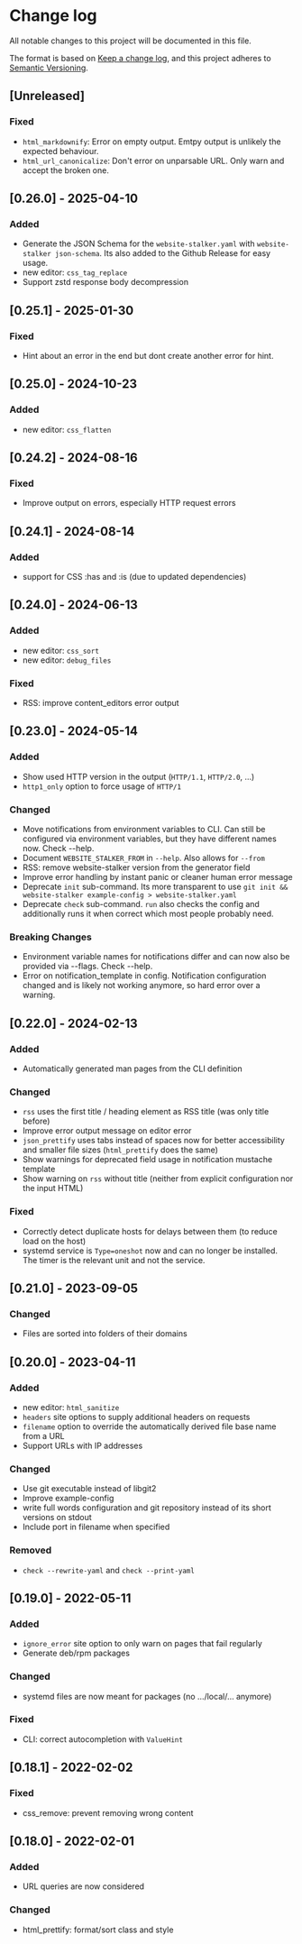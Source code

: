 # Change log

All notable changes to this project will be documented in this file.

The format is based on [Keep a change log](https://keepachangelog.com/en/1.1.0/),
and this project adheres to [Semantic Versioning](https://semver.org/spec/v2.0.0.html).

## [Unreleased]

### Fixed

- `html_markdownify`: Error on empty output. Emtpy output is unlikely the expected behaviour.
- `html_url_canonicalize`: Don't error on unparsable URL. Only warn and accept the broken one.

## [0.26.0] - 2025-04-10

### Added

- Generate the JSON Schema for the `website-stalker.yaml` with `website-stalker json-schema`. Its also added to the Github Release for easy usage.
- new editor: `css_tag_replace`
- Support zstd response body decompression

## [0.25.1] - 2025-01-30

### Fixed

- Hint about an error in the end but dont create another error for hint.

## [0.25.0] - 2024-10-23

### Added

- new editor: `css_flatten`

## [0.24.2] - 2024-08-16

### Fixed

- Improve output on errors, especially HTTP request errors

## [0.24.1] - 2024-08-14

### Added

- support for CSS :has and :is (due to updated dependencies)

## [0.24.0] - 2024-06-13

### Added

- new editor: `css_sort`
- new editor: `debug_files`

### Fixed

- RSS: improve content_editors error output

## [0.23.0] - 2024-05-14

### Added

- Show used HTTP version in the output (`HTTP/1.1`, `HTTP/2.0`, …)
- `http1_only` option to force usage of `HTTP/1`

### Changed

- Move notifications from environment variables to CLI. Can still be configured via environment variables, but they have different names now. Check --help.
- Document `WEBSITE_STALKER_FROM` in `--help`. Also allows for `--from`
- RSS: remove website-stalker version from the generator field
- Improve error handling by instant panic or cleaner human error message
- Deprecate `init` sub-command. Its more transparent to use `git init && website-stalker example-config > website-stalker.yaml`
- Deprecate `check` sub-command. `run` also checks the config and additionally runs it when correct which most people probably need.

### Breaking Changes

- Environment variable names for notifications differ and can now also be provided via --flags. Check --help.
- Error on notification_template in config. Notification configuration changed and is likely not working anymore, so hard error over a warning.

## [0.22.0] - 2024-02-13

### Added

- Automatically generated man pages from the CLI definition

### Changed

- `rss` uses the first title / heading element as RSS title (was only title before)
- Improve error output message on editor error
- `json_prettify` uses tabs instead of spaces now for better accessibility and smaller file sizes (`html_prettify` does the same)
- Show warnings for deprecated field usage in notification mustache template
- Show warning on `rss` without title (neither from explicit configuration nor the input HTML)

### Fixed

- Correctly detect duplicate hosts for delays between them (to reduce load on the host)
- systemd service is `Type=oneshot` now and can no longer be installed. The timer is the relevant unit and not the service.

## [0.21.0] - 2023-09-05

### Changed

- Files are sorted into folders of their domains

## [0.20.0] - 2023-04-11

### Added

- new editor: `html_sanitize`
- `headers` site options to supply additional headers on requests
- `filename` option to override the automatically derived file base name from a URL
- Support URLs with IP addresses

### Changed

- Use git executable instead of libgit2
- Improve example-config
- write full words configuration and git repository instead of its short versions on stdout
- Include port in filename when specified

### Removed

- `check --rewrite-yaml` and `check --print-yaml`

## [0.19.0] - 2022-05-11

### Added

- `ignore_error` site option to only warn on pages that fail regularly
- Generate deb/rpm packages

### Changed

- systemd files are now meant for packages (no …/local/… anymore)

### Fixed

- CLI: correct autocompletion with `ValueHint`

## [0.18.1] - 2022-02-02

### Fixed

- css_remove: prevent removing wrong content

## [0.18.0] - 2022-02-01

### Added

- URL queries are now considered

### Changed

- html_prettify: format/sort class and style
